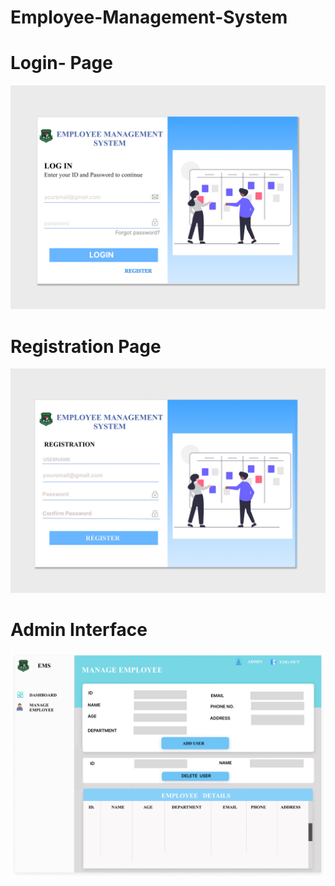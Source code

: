 # Employee-Management-System 
# Login- Page
![](images/Desktop%20-%201.jpg)
# Registration Page
![](images/Desktop%20-%204.jpg)
# Admin Interface
![](images/Desktop%20-%203.jpg)
